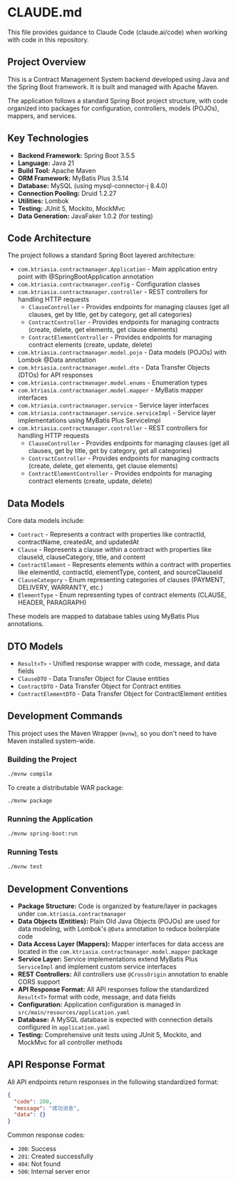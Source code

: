 # CLAUDE.md

This file provides guidance to Claude Code (claude.ai/code) when working with code in this repository.

## Project Overview

This is a Contract Management System backend developed using Java and the Spring Boot framework. It is built and managed with Apache Maven.

The application follows a standard Spring Boot project structure, with code organized into packages for configuration, controllers, models (POJOs), mappers, and services.

## Key Technologies

* **Backend Framework:** Spring Boot 3.5.5
* **Language:** Java 21
* **Build Tool:** Apache Maven
* **ORM Framework:** MyBatis Plus 3.5.14
* **Database:** MySQL (using mysql-connector-j 8.4.0)
* **Connection Pooling:** Druid 1.2.27
* **Utilities:** Lombok
* **Testing:** JUnit 5, Mockito, MockMvc
* **Data Generation:** JavaFaker 1.0.2 (for testing)

## Code Architecture

The project follows a standard Spring Boot layered architecture:

* `com.ktriasia.contractmanager.Application` - Main application entry point with @SpringBootApplication annotation
* `com.ktriasia.contractmanager.config` - Configuration classes
* `com.ktriasia.contractmanager.controller` - REST controllers for handling HTTP requests
  * `ClauseController` - Provides endpoints for managing clauses (get all clauses, get by title, get by category, get all categories)
  * `ContractController` - Provides endpoints for managing contracts (create, delete, get elements, get clause elements)
  * `ContractElementController` - Provides endpoints for managing contract elements (create, update, delete)
* `com.ktriasia.contractmanager.model.pojo` - Data models (POJOs) with Lombok @Data annotation
* `com.ktriasia.contractmanager.model.dto` - Data Transfer Objects (DTOs) for API responses
* `com.ktriasia.contractmanager.model.enums` - Enumeration types
* `com.ktriasia.contractmanager.model.mapper` - MyBatis mapper interfaces
* `com.ktriasia.contractmanager.service` - Service layer interfaces
* `com.ktriasia.contractmanager.service.serviceImpl` - Service layer implementations using MyBatis Plus ServiceImpl
* `com.ktriasia.contractmanager.controller` - REST controllers for handling HTTP requests
  * `ClauseController` - Provides endpoints for managing clauses (get all clauses, get by title, get by category, get all categories)
  * `ContractController` - Provides endpoints for managing contracts (create, delete, get elements, get clause elements)
  * `ContractElementController` - Provides endpoints for managing contract elements (create, update, delete)

## Data Models

Core data models include:
* `Contract` - Represents a contract with properties like contractId, contractName, createdAt, and updatedAt
* `Clause` - Represents a clause within a contract with properties like clauseId, clauseCategory, title, and content
* `ContractElement` - Represents elements within a contract with properties like elementId, contractId, elementType, content, and sourceClauseId
* `ClauseCategory` - Enum representing categories of clauses (PAYMENT, DELIVERY, WARRANTY, etc.)
* `ElementType` - Enum representing types of contract elements (CLAUSE, HEADER, PARAGRAPH)

These models are mapped to database tables using MyBatis Plus annotations.

## DTO Models

* `Result<T>` - Unified response wrapper with code, message, and data fields
* `ClauseDTO` - Data Transfer Object for Clause entities
* `ContractDTO` - Data Transfer Object for Contract entities
* `ContractElementDTO` - Data Transfer Object for ContractElement entities

## Development Commands

This project uses the Maven Wrapper (`mvnw`), so you don't need to have Maven installed system-wide.

### Building the Project
```bash
./mvnw compile
```

To create a distributable WAR package:
```bash
./mvnw package
```

### Running the Application
```bash
./mvnw spring-boot:run
```

### Running Tests
```bash
./mvnw test
```

## Development Conventions

* **Package Structure:** Code is organized by feature/layer in packages under `com.ktriasia.contractmanager`
* **Data Objects (Entities):** Plain Old Java Objects (POJOs) are used for data modeling, with Lombok's `@Data` annotation to reduce boilerplate code
* **Data Access Layer (Mappers):** Mapper interfaces for data access are located in the `com.ktriasia.contractmanager.model.mapper` package
* **Service Layer:** Service implementations extend MyBatis Plus `ServiceImpl` and implement custom service interfaces
* **REST Controllers:** All controllers use `@CrossOrigin` annotation to enable CORS support
* **API Response Format:** All API responses follow the standardized `Result<T>` format with code, message, and data fields
* **Configuration:** Application configuration is managed in `src/main/resources/application.yaml`
* **Database:** A MySQL database is expected with connection details configured in `application.yaml`
* **Testing:** Comprehensive unit tests using JUnit 5, Mockito, and MockMvc for all controller methods

## API Response Format

All API endpoints return responses in the following standardized format:

```json
{
  "code": 200,
  "message": "成功消息",
  "data": {}
}
```

Common response codes:
- `200`: Success
- `201`: Created successfully
- `404`: Not found
- `500`: Internal server error